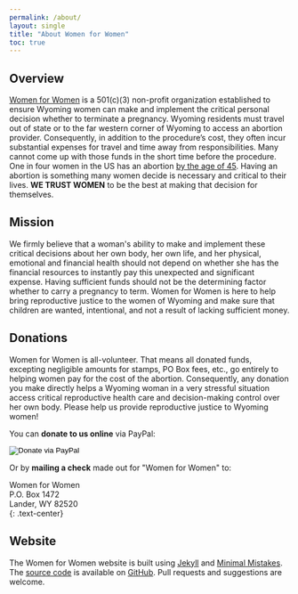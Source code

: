 ```yaml
---
permalink: /about/
layout: single
title: "About Women for Women"
toc: true
---
```


## Overview

[Women for Women](/) is a 501(c)(3) non-profit organization
established to ensure Wyoming women can make and implement the
critical personal decision whether to terminate a pregnancy. Wyoming
residents must travel out of state or to the far western corner of
Wyoming to access an abortion provider. Consequently, in addition to
the procedure’s cost, they often incur substantial expenses for travel
and time away from responsibilities. Many cannot come up with those
funds in the short time before the procedure. One in four women in the
US has an abortion [by the age of
45](https://www.guttmacher.org/fact-sheet/induced-abortion-united-states).
Having an abortion is something many women decide is necessary and
critical to their lives. **WE TRUST WOMEN** to be the best at making
that decision for themselves.

## Mission

We firmly believe that a woman's ability to make and implement these
critical decisions about her own body, her own life, and her physical,
emotional and financial health should not depend on whether she has
the financial resources to instantly pay this unexpected and
significant expense. Having sufficient funds should not be the
determining factor whether to carry a pregnancy to term. Women for
Women is here to help bring reproductive justice to the women of
Wyoming and make sure that children are wanted, intentional, and not a
result of lacking sufficient money.

## Donations

Women for Women is all-volunteer. That means all donated funds,
excepting negligible amounts for stamps, PO Box fees, etc., go
entirely to helping women pay for the cost of the
abortion. Consequently, any donation you make directly helps a Wyoming
woman in a very stressful situation access critical reproductive
health care and decision-making control over her own body. Please help
us provide reproductive justice to Wyoming women!

You can **donate to us online** via PayPal:

<div class="text-center">
  <form class="donation_form" action="https://www.paypal.com/cgi-bin/webscr"
        method="post" target="_top">
    <input type="hidden" name="cmd" value="_s-xclick">
    <input type="hidden" name="hosted_button_id" value="Q57G3Q73CJNML">
    <input type="image" src="https://www.paypalobjects.com/en_US/i/btn/btn_donateCC_LG.gif"
           border="0" name="submit" alt="Donate via PayPal">
  </form>
</div>

Or by **mailing a check** made out for "Women for Women" to:

Women for Women  
P.O. Box 1472  
Lander, WY 82520  
{: .text-center}

## Website

The Women for Women website is built using
[Jekyll](https://jekyllrb.com/) and [Minimal
Mistakes](https://mmistakes.github.io/minimal-mistakes/). The [source
code](https://github.com/wyomingw4w/wyomingw4w.org) is available on
[GitHub](https://github.com/wyomingw4w). Pull requests and suggestions
are welcome.
